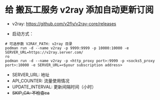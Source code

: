 # 给 搬瓦工服务 v2ray 添加自动更新订阅

- v2ray: https://github.com/v2fly/v2ray-core/releases

- 启动方式：

```shell
# 可选参数 V2RAY_PATH: v2ray 目录
podman run -d --name v2ray -p 9999:9999 -p 10000:10000 -e SERVER_URL=https://v2ray.server.com/
ro
podman run -d --name v2ray -p <http_proxy port>:9999 -p <socks5_proxy port>:10000 -e SERVER_URL=<$your subscription address>
```

- SERVER_URL: 地址
- API_COUNTER: 流量使用情况
- UPDATE_INTERVAL: 更新间隔时间（小时）
- ~~SKIP_CA: 不检查ca~~
